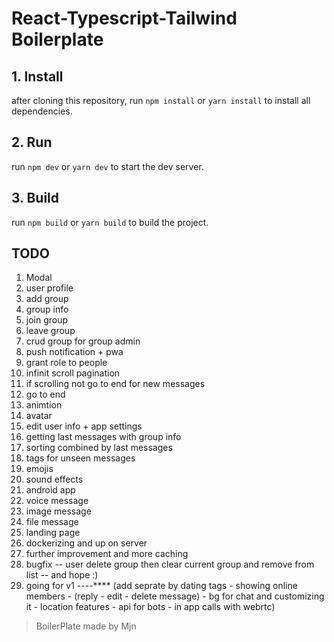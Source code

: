 # React-Typescript-Tailwind Boilerplate 

## 1. Install
after cloning this repository, run `npm install` or `yarn install` to install all dependencies.

## 2. Run
run `npm dev` or `yarn dev` to start the dev server.


## 3. Build
run `npm build` or `yarn build` to build the project.


## TODO

1. Modal
2. user profile
3. add group
4. group info
5. join group
6. leave group
7. crud group for group admin
8. push notification + pwa
9.  grant role to people
10. infinit scroll pagination
11. if scrolling not go to end for new messages
12. go to end 
13. animtion
14. avatar
15. edit user info + app settings
16. getting last messages with group info
17. sorting combined by last messages
18. tags for unseen messages
19. emojis
20. sound effects
21. android app
22. voice message
23. image message
24. file message
25. landing page
26. dockerizing and up on server
27. further improvement and more caching
28. bugfix -- user delete group then clear current group and remove from list -- and hope :)
29. going for v1 ----**** (add seprate by dating tags - showing online members - (reply - edit - delete message) - bg for chat and customizing it - location features - api for bots - in app calls with webrtc)
 

> BoilerPlate made by Mjn